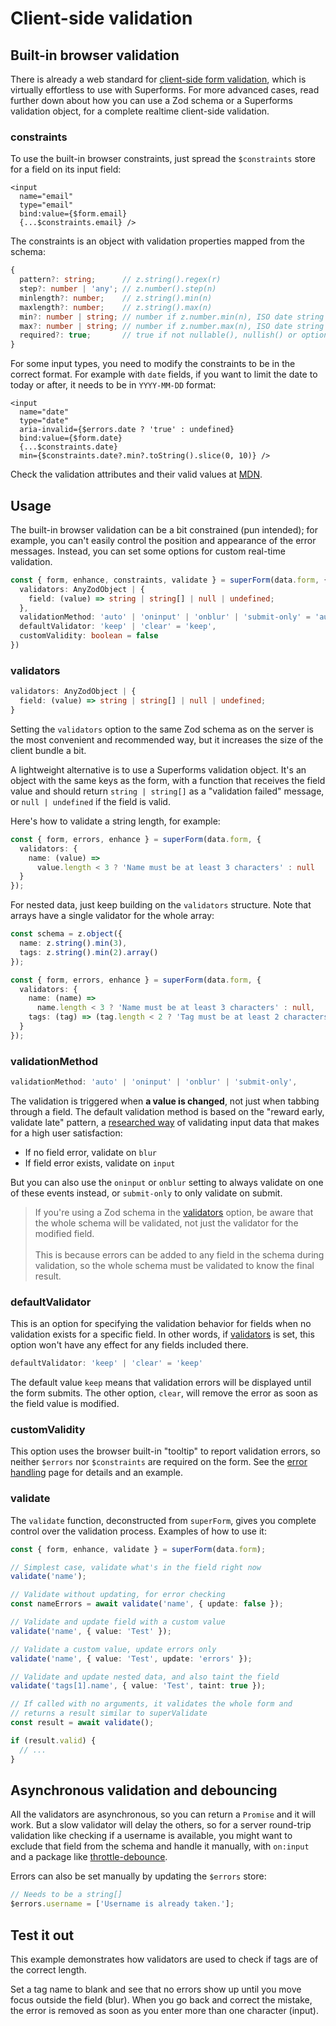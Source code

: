 <script lang="ts">
  import Head from '$lib/Head.svelte'
  import Form from './Form.svelte'
  import Next from '$lib/Next.svelte'
	import SuperDebug from 'sveltekit-superforms/client/SuperDebug.svelte'
  import { concepts } from '$lib/navigation/sections'

	export let data;
</script>

# Client-side validation

<Head title="Client-side validation" />

## Built-in browser validation

There is already a web standard for [client-side form validation](https://developer.mozilla.org/en-US/docs/Learn/Forms/Form_validation), which is virtually effortless to use with Superforms. For more advanced cases, read further down about how you can use a Zod schema or a Superforms validation object, for a complete realtime client-side validation.

### constraints

To use the built-in browser constraints, just spread the `$constraints` store for a field on its input field:

```svelte
<input
  name="email"
  type="email"
  bind:value={$form.email}
  {...$constraints.email} />
```

The constraints is an object with validation properties mapped from the schema:

```ts
{
  pattern?: string;      // z.string().regex(r)
  step?: number | 'any'; // z.number().step(n)
  minlength?: number;    // z.string().min(n)
  maxlength?: number;    // z.string().max(n)
  min?: number | string; // number if z.number.min(n), ISO date string if z.date().min(d)
  max?: number | string; // number if z.number.max(n), ISO date string if z.date().max(d)
  required?: true;       // true if not nullable(), nullish() or optional()
}
```

For some input types, you need to modify the constraints to be in the correct format. For example with `date` fields, if you want to limit the date to today or after, it needs to be in `YYYY-MM-DD` format:

```svelte
<input
  name="date"
  type="date"
  aria-invalid={$errors.date ? 'true' : undefined}
  bind:value={$form.date}
  {...$constraints.date}
  min={$constraints.date?.min?.toString().slice(0, 10)} />
```

Check the validation attributes and their valid values at [MDN](https://developer.mozilla.org/en-US/docs/Web/HTML/Constraint_validation#validation-related_attributes).

## Usage

The built-in browser validation can be a bit constrained (pun intended); for example, you can't easily control the position and appearance of the error messages. Instead, you can set some options for custom real-time validation.

```ts
const { form, enhance, constraints, validate } = superForm(data.form, {
  validators: AnyZodObject | {
    field: (value) => string | string[] | null | undefined;
  },
  validationMethod: 'auto' | 'oninput' | 'onblur' | 'submit-only' = 'auto',
  defaultValidator: 'keep' | 'clear' = 'keep',
  customValidity: boolean = false
})
```

### validators

```ts
validators: AnyZodObject | {
  field: (value) => string | string[] | null | undefined;
}
```

Setting the `validators` option to the same Zod schema as on the server is the most convenient and recommended way, but it increases the size of the client bundle a bit. 

A lightweight alternative is to use a Superforms validation object. It's an object with the same keys as the form, with a function that receives the field value and should return `string | string[]` as a "validation failed" message, or `null | undefined` if the field is valid.

Here's how to validate a string length, for example:

```ts
const { form, errors, enhance } = superForm(data.form, {
  validators: {
    name: (value) =>
      value.length < 3 ? 'Name must be at least 3 characters' : null
  }
});
```

For nested data, just keep building on the `validators` structure. Note that arrays have a single validator for the whole array:

```ts
const schema = z.object({
  name: z.string().min(3),
  tags: z.string().min(2).array()
});

const { form, errors, enhance } = superForm(data.form, {
  validators: {
    name: (name) =>
      name.length < 3 ? 'Name must be at least 3 characters' : null,
    tags: (tag) => (tag.length < 2 ? 'Tag must be at least 2 characters' : null)
  }
});
```

### validationMethod

```ts
validationMethod: 'auto' | 'oninput' | 'onblur' | 'submit-only',
```

The validation is triggered when **a value is changed**, not just when tabbing through a field. The default validation method is based on the "reward early, validate late" pattern, a [researched way](https://medium.com/wdstack/inline-validation-in-forms-designing-the-experience-123fb34088ce) of validating input data that makes for a high user satisfaction:

- If no field error, validate on `blur`
- If field error exists, validate on `input`

But you can also use the `oninput` or `onblur` setting to always validate on one of these events instead, or `submit-only` to only validate on submit.

> If you're using a Zod schema in the [validators](/concepts/client-validation#validators) option, be aware that the whole schema will be validated, not just the validator for the modified field.<br><br>This is because errors can be added to any field in the schema during validation, so the whole schema must be validated to know the final result.

### defaultValidator

This is an option for specifying the validation behavior for fields when no validation exists for a specific field. In other words, if [validators](/concepts/client-validation#validators) is set, this option won't have any effect for any fields included there.

```ts
defaultValidator: 'keep' | 'clear' = 'keep'
```

The default value `keep` means that validation errors will be displayed until the form submits. The other option, `clear`, will remove the error as soon as the field value is modified.

### customValidity

This option uses the browser built-in "tooltip" to report validation errors, so neither `$errors` nor `$constraints` are required on the form. See the [error handling](/concepts/error-handling#customvalidity) page for details and an example.

### validate

The `validate` function, deconstructed from `superForm`, gives you complete control over the validation process. Examples of how to use it:

```ts
const { form, enhance, validate } = superForm(data.form);

// Simplest case, validate what's in the field right now
validate('name');

// Validate without updating, for error checking
const nameErrors = await validate('name', { update: false });

// Validate and update field with a custom value
validate('name', { value: 'Test' });

// Validate a custom value, update errors only
validate('name', { value: 'Test', update: 'errors' });

// Validate and update nested data, and also taint the field
validate('tags[1].name', { value: 'Test', taint: true });

// If called with no arguments, it validates the whole form and
// returns a result similar to superValidate
const result = await validate();

if (result.valid) {
  // ...
}
```

## Asynchronous validation and debouncing

All the validators are asynchronous, so you can return a `Promise` and it will work. But a slow validator will delay the others, so for a server round-trip validation like checking if a username is available, you might want to exclude that field from the schema and handle it manually, with `on:input` and a package like [throttle-debounce](https://www.npmjs.com/package/throttle-debounce).

Errors can also be set manually by updating the `$errors` store:

```ts
// Needs to be a string[]
$errors.username = ['Username is already taken.'];
```

## Test it out

This example demonstrates how validators are used to check if tags are of the correct length.

Set a tag name to blank and see that no errors show up until you move focus outside the field (blur). When you go back and correct the mistake, the error is removed as soon as you enter more than one character (input).

<Form {data} />

<Next section={concepts} />
